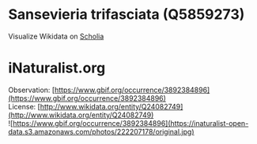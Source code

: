 
Sansevieria trifasciata (Q5859273)
==================================
  
Visualize Wikidata on [Scholia](https://scholia.toolforge.org/taxon/Q5859273)
# iNaturalist.org
  
Observation: [https://www.gbif.org/occurrence/3892384896](https://www.gbif.org/occurrence/3892384896)  
License: [http://www.wikidata.org/entity/Q24082749](http://www.wikidata.org/entity/Q24082749)  
![https://www.gbif.org/occurrence/3892384896](https://inaturalist-open-data.s3.amazonaws.com/photos/222207178/original.jpg)